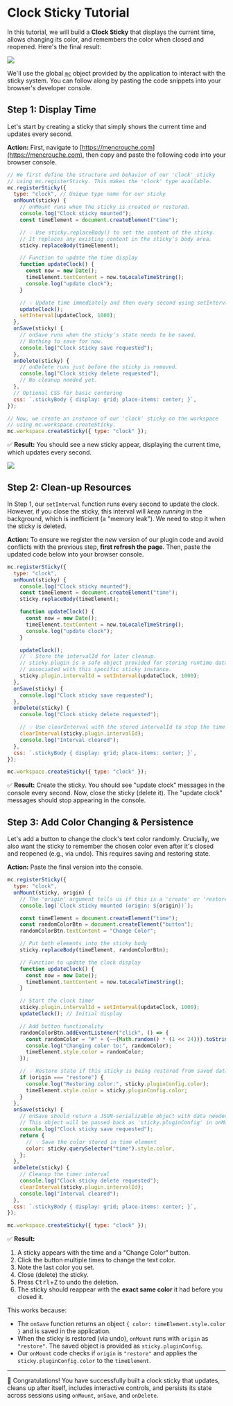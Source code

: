 # Clock Sticky Tutorial

In this tutorial, we will build a **Clock Sticky** that displays the current time, allows changing its color, and remembers the color when closed and reopened. Here's the final result:

![](/media/clock-sticky-tutorial/done.gif)

We'll use the global <abbr title="Mencrouche">`mc`</abbr> object provided by the application to interact with the sticky system. You can follow along by pasting the code snippets into your browser's developer console.

## Step 1: Display Time

Let's start by creating a sticky that simply shows the current time and updates every second.

**Action:** First, navigate to [https://mencrouche.com](https://mencrouche.com), then copy and paste the following code into your browser console.

```javascript
// We first define the structure and behavior of our 'clock' sticky
// using mc.registerSticky. This makes the 'clock' type available.
mc.registerSticky({
  type: "clock", // Unique type name for our sticky
  onMount(sticky) {
    // onMount runs when the sticky is created or restored.
    console.log("Clock sticky mounted");
    const timeElement = document.createElement("time");

    // 💡 Use sticky.replaceBody() to set the content of the sticky.
    // It replaces any existing content in the sticky's body area.
    sticky.replaceBody(timeElement);

    // Function to update the time display
    function updateClock() {
      const now = new Date();
      timeElement.textContent = now.toLocaleTimeString();
      console.log("update clock");
    }

    // 💡 Update time immediately and then every second using setInterval.
    updateClock();
    setInterval(updateClock, 1000);
  },
  onSave(sticky) {
    // onSave runs when the sticky's state needs to be saved.
    // Nothing to save for now.
    console.log("Clock sticky save requested");
  },
  onDelete(sticky) {
    // onDelete runs just before the sticky is removed.
    console.log("Clock sticky delete requested");
    // No cleanup needed yet.
  },
  // Optional CSS for basic centering
  css: `.stickyBody { display: grid; place-items: center; }`,
});

// Now, we create an instance of our 'clock' sticky on the workspace
// using mc.workspace.createSticky.
mc.workspace.createSticky({ type: "clock" });

````

✅ **Result:** You should see a new sticky appear, displaying the current time, which updates every second.

![](/media/clock-sticky-tutorial/step1.webp)


## Step 2: Clean-up Resources

In Step 1, our `setInterval` function runs every second to update the clock. However, if you close the sticky, this interval will *keep running* in the background, which is inefficient (a "memory leak"). We need to stop it when the sticky is deleted.

**Action:** To ensure we register the *new* version of our plugin code and avoid conflicts with the previous step, **first refresh the page**. Then, paste the updated code below into your browser console.

```javascript
mc.registerSticky({
  type: "clock",
  onMount(sticky) {
    console.log("Clock sticky mounted");
    const timeElement = document.createElement("time");
    sticky.replaceBody(timeElement);

    function updateClock() {
      const now = new Date();
      timeElement.textContent = now.toLocaleTimeString();
      console.log("update clock");
    }

    updateClock();
    // 💡 Store the intervalId for later cleanup.
    // sticky.plugin is a safe object provided for storing runtime data
    // associated with this specific sticky instance.
    sticky.plugin.intervalId = setInterval(updateClock, 1000);
  },
  onSave(sticky) {
    console.log("Clock sticky save requested");
  },
  onDelete(sticky) {
    console.log("Clock sticky delete requested");

    // 💡 Use clearInterval with the stored intervalId to stop the timer.
    clearInterval(sticky.plugin.intervalId);
    console.log("Interval cleared");
  },
  css: `.stickyBody { display: grid; place-items: center; }`,
});

mc.workspace.createSticky({ type: "clock" });
```

✅ **Result:** Create the sticky. You should see "update clock" messages in the console every second. Now, close the sticky (delete it). The "update clock" messages should stop appearing in the console.

## Step 3: Add Color Changing & Persistence

Let's add a button to change the clock's text color randomly. Crucially, we also want the sticky to remember the chosen color even after it's closed and reopened (e.g., via undo). This requires saving and restoring state.

**Action:** Paste the final version into the console.

```javascript
mc.registerSticky({
  type: "clock",
  onMount(sticky, origin) {
    // The 'origin' argument tells us if this is a 'create' or 'restore' event.
    console.log(`Clock sticky mounted (origin: ${origin})`);

    const timeElement = document.createElement("time");
    const randomColorBtn = document.createElement("button");
    randomColorBtn.textContent = "Change Color";

    // Put both elements into the sticky body
    sticky.replaceBody(timeElement, randomColorBtn);

    // Function to update the clock display
    function updateClock() {
      const now = new Date();
      timeElement.textContent = now.toLocaleTimeString();
    }

    // Start the clock timer
    sticky.plugin.intervalId = setInterval(updateClock, 1000);
    updateClock(); // Initial display

    // Add button functionality
    randomColorBtn.addEventListener("click", () => {
      const randomColor = "#" + (~~(Math.random() * (1 << 24))).toString(16).padStart(6, '0');
      console.log("Changing color to:", randomColor);
      timeElement.style.color = randomColor;
    });

    // 💡 Restore state if this sticky is being restored from saved data
    if (origin === "restore") {
      console.log("Restoring color:", sticky.pluginConfig.color);
      timeElement.style.color = sticky.pluginConfig.color;
    }
  },
  onSave(sticky) {
    // onSave should return a JSON-serializable object with data needed for restoration.
    // This object will be passed back as 'sticky.pluginConfig' in onMount(..., "restore").
    console.log("Clock sticky save requested");
    return {
      // 💡 Save the color stored in time element
      color: sticky.querySelector("time").style.color,
    };
  },
  onDelete(sticky) {
    // Cleanup the timer interval
    console.log("Clock sticky delete requested");
    clearInterval(sticky.plugin.intervalId);
    console.log("Interval cleared");
  },
  css: `.stickyBody { display: grid; place-items: center; }`,
});

mc.workspace.createSticky({ type: "clock" });
```

✅ **Result:**

1.  A sticky appears with the time and a "Change Color" button.
2.  Click the button multiple times to change the text color.
3.  Note the last color you set.
4.  Close (delete) the sticky.
5.  Press <kbd>Ctrl</kbd>+<kbd>Z</kbd> to undo the deletion.
6.  The sticky should reappear with the **exact same color** it had before you closed it.

This works because:

  * The `onSave` function returns an object `{ color: timeElement.style.color }` and is saved in the application.
  * When the sticky is restored (via undo), `onMount` runs with `origin` as `"restore"`. The saved object is provided as `sticky.pluginConfig`.
  * Our `onMount` code checks if `origin` is `"restore"` and applies the `sticky.pluginConfig.color` to the `timeElement`.

-----

🎉 Congratulations! You have successfully built a clock sticky that updates, cleans up after itself, includes interactive controls, and persists its state across sessions using `onMount`, `onSave`, and `onDelete`.

